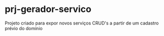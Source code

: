 # prj-gerador-servico
Projeto criado para expor novos serviços CRUD's a partir de um cadastro prévio do domínio
